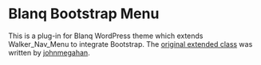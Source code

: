 Blanq Bootstrap Menu
====================

This is a plug-in for Blanq WordPress theme which extends Walker_Nav_Menu to integrate Bootstrap. The <a href="https://gist.github.com/1597994">original extended class</a> was written by <a href="https://gist.github.com/johnmegahan">johnmegahan</a>.